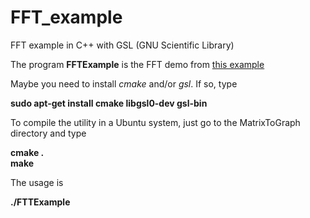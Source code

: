 FFT_example
=============

FFT example in C++ with GSL (GNU Scientific Library)

The program **FFTExample** is the FFT demo from [this example](http://www.gnu.org/software/gsl/manual/html_node/Mixed_002dradix-FFT-routines-for-real-data.html)

Maybe you need to install *cmake* and/or *gsl*. If so, type

**sudo apt-get install cmake libgsl0-dev gsl-bin**

To compile the utility in a Ubuntu system, just go to the MatrixToGraph directory and type

**cmake .**  
**make**

The usage is 

**./FTTExample**

